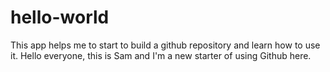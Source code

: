# hello-world
This app helps me to start to build a github repository and learn how to use it.
Hello everyone, this is Sam and I'm a new starter of using Github here.
